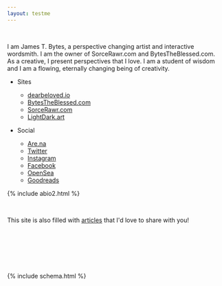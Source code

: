```yaml
---
layout: testme
---
```


<br>

I am James T. Bytes, a perspective changing artist and interactive wordsmith.
I am the owner of SorceRawr.com and BytesTheBlessed.com.
As a creative, I present perspectives that I love.
I am a student of wisdom and I am a flowing, eternally changing being of creativity.

* Sites  <br>
  * [dearbeloved.io](https://dearbeloved.io)
  * [BytesTheBlessed.com](https://bytestheblessed.com)
  * [SorceRawr.com](https://SorceRawr.com)
  * [LightDark.art](https://LightDark.art)

* Social <br>
  * [Are.na](https://www.are.na/james-the-blessed/blessed-bytes)
  * [Twitter](https://twitter.com/0xdivi)
  * [Instagram](www.instagram.com/bytes_the_blessed)
  * [Facebook](https://www.facebook.com/jamestheblessed)
  * [OpenSea](https://opensea.io/Bytes_The_Blessed)
  * [Goodreads](https://www.goodreads.com/user/show/135257757-james-the-blessed)

{% include abio2.html %}

<br>

This site is also filled with [articles](/bytes.html) that I'd love to share with you!  

<br>
<br>
<br>
<br>
<br>

{% include schema.html %}
